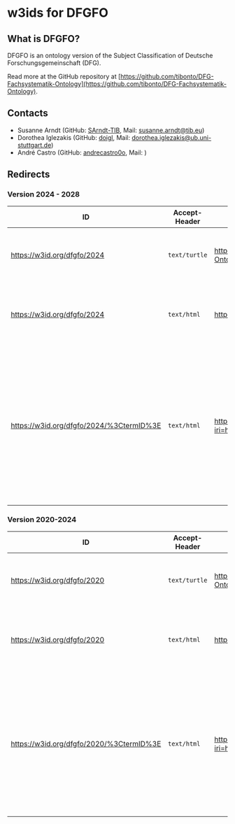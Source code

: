 # w3ids for DFGFO

## What is DFGFO?

DFGFO is an ontology version of the Subject Classification of Deutsche Forschungsgemeinschaft (DFG).

Read more at the GitHub repository at [https://github.com/tibonto/DFG-Fachsystematik-Ontology](https://github.com/tibonto/DFG-Fachsystematik-Ontology).

## Contacts

* Susanne Arndt (GitHub: [SArndt-TIB](https://github.com/SArndt-TIB), Mail: <susanne.arndt@tib.eu>)
* Dorothea Iglezakis (GitHub: [doigl](https://github.com/doigl), Mail: <dorothea.iglezakis@ub.uni-stuttgart.de>)
* André Castro (GitHub: [andrecastro0o](https://github.com/andrecastro0o), Mail: )
<!-- * Name Name (name.name@example.com) -->

## Redirects

### Version 2024 - 2028

|ID|Accept-Header|Target|Description|
|-|-|-|-|
|<https://w3id.org/dfgfo/2024>|`text/turtle`|<https://raw.githubusercontent.com/tibonto/DFG-Fachsystematik-Ontology/2024-YYYY-MM-DD/dfgfo.ttl>|Turtle file (.ttl) of the entire ontology (2024 version)|
|<https://w3id.org/dfgfo/2024>|`text/html`|<https://terminology.tib.eu/ts/ontologies/dfgfo2024>|Landing page of DFGFO 2024 at the TIB Terminology Service|
|<https://w3id.org/dfgfo/2024/%3CtermID%3E>|`text/html`|<https://terminology.tib.eu/ts/ontologies/dfgfo2024/terms?iri=https%3A%2F%2Fw3id.org%2Fdfgfo%2F2024%2F%3CtermID%3E>|Landing page of a specific DFGFO 2024 term at the TIB Terminology Service; for example, for term `3.16-01 Preparatory and Physical Chemistry of Polymer`, the `termID` would be `3.16-01`|

### Version 2020-2024

|ID|Accept-Header|Target|Description|
|-|-|-|-|  
|<https://w3id.org/dfgfo/2020>|`text/turtle`|<https://raw.githubusercontent.com/tibonto/DFG-Fachsystematik-Ontology/2023-01-17/dfgfo.ttl>|Turtle file (`.ttl`) of the entire ontology (2020 version)|
|<https://w3id.org/dfgfo/2020>|`text/html`|<https://terminology.tib.eu/ts/ontologies/dfgfo>|Landing page of DFGFO 2020 at the TIB Terminology Service|
|<https://w3id.org/dfgfo/2020/%3CtermID%3E>|`text/html`|<https://terminology.tib.eu/ts/ontologies/dfgfo/terms?iri=https%3A%2F%2Fgithub.com%2Ftibonto%2Fdfgfo%2F%3CtermID%3E>|Landing page of a specific DFGFO 2020 term at the TIB Terminology Service; for example, for term `44 Computer Science, Systems and Electrical Engineering`, the `termID` would be `44`|
